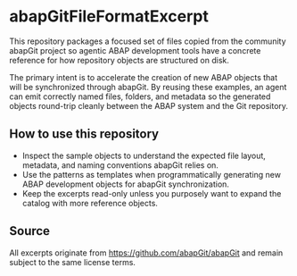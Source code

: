 # abapGitFileFormatExcerpt

This repository packages a focused set of files copied from the community abapGit project so agentic ABAP development tools have a concrete reference for how repository objects are structured on disk.

The primary intent is to accelerate the creation of new ABAP objects that will be synchronized through abapGit. By reusing these examples, an agent can emit correctly named files, folders, and metadata so the generated objects round-trip cleanly between the ABAP system and the Git repository.

## How to use this repository
- Inspect the sample objects to understand the expected file layout, metadata, and naming conventions abapGit relies on.
- Use the patterns as templates when programmatically generating new ABAP development objects for abapGit synchronization.
- Keep the excerpts read-only unless you purposely want to expand the catalog with more reference objects.

## Source
All excerpts originate from https://github.com/abapGit/abapGit and remain subject to the same license terms.
